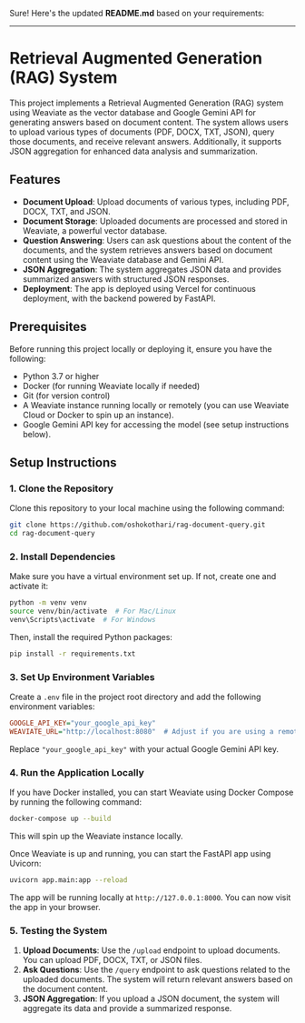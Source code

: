Sure! Here's the updated **README.md** based on your requirements:

---

# Retrieval Augmented Generation (RAG) System

This project implements a Retrieval Augmented Generation (RAG) system using Weaviate as the vector database and Google Gemini API for generating answers based on document content. The system allows users to upload various types of documents (PDF, DOCX, TXT, JSON), query those documents, and receive relevant answers. Additionally, it supports JSON aggregation for enhanced data analysis and summarization.

## Features

- **Document Upload**: Upload documents of various types, including PDF, DOCX, TXT, and JSON.
- **Document Storage**: Uploaded documents are processed and stored in Weaviate, a powerful vector database.
- **Question Answering**: Users can ask questions about the content of the documents, and the system retrieves answers based on document content using the Weaviate database and Gemini API.
- **JSON Aggregation**: The system aggregates JSON data and provides summarized answers with structured JSON responses.
- **Deployment**: The app is deployed using Vercel for continuous deployment, with the backend powered by FastAPI.

## Prerequisites

Before running this project locally or deploying it, ensure you have the following:

- Python 3.7 or higher
- Docker (for running Weaviate locally if needed)
- Git (for version control)
- A Weaviate instance running locally or remotely (you can use Weaviate Cloud or Docker to spin up an instance).
- Google Gemini API key for accessing the model (see setup instructions below).

## Setup Instructions

### 1. Clone the Repository

Clone this repository to your local machine using the following command:

```bash
git clone https://github.com/oshokothari/rag-document-query.git
cd rag-document-query
```

### 2. Install Dependencies

Make sure you have a virtual environment set up. If not, create one and activate it:

```bash
python -m venv venv
source venv/bin/activate  # For Mac/Linux
venv\Scripts\activate  # For Windows
```

Then, install the required Python packages:

```bash
pip install -r requirements.txt
```

### 3. Set Up Environment Variables

Create a `.env` file in the project root directory and add the following environment variables:

```ini
GOOGLE_API_KEY="your_google_api_key"
WEAVIATE_URL="http://localhost:8080"  # Adjust if you are using a remote Weaviate instance
```

Replace `"your_google_api_key"` with your actual Google Gemini API key.

### 4. Run the Application Locally

If you have Docker installed, you can start Weaviate using Docker Compose by running the following command:

```bash
docker-compose up --build
```

This will spin up the Weaviate instance locally.

Once Weaviate is up and running, you can start the FastAPI app using Uvicorn:

```bash
uvicorn app.main:app --reload
```

The app will be running locally at `http://127.0.0.1:8000`. You can now visit the app in your browser.

### 5. Testing the System

1. **Upload Documents**: Use the `/upload` endpoint to upload documents. You can upload PDF, DOCX, TXT, or JSON files.
2. **Ask Questions**: Use the `/query` endpoint to ask questions related to the uploaded documents. The system will return relevant answers based on the document content.
3. **JSON Aggregation**: If you upload a JSON document, the system will aggregate its data and provide a summarized response.
